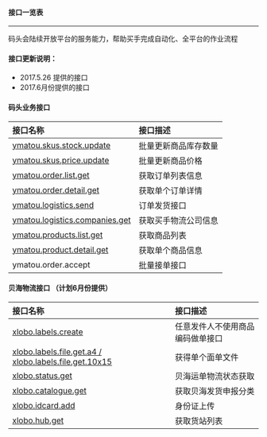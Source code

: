 #### 接口一览表

---

码头会陆续开放平台的服务能力，帮助买手完成自动化、全平台的作业流程

#### 接口更新说明：

* 2017.5.26 提供的接口
* 2017.6月份提供的接口

#### 码头业务接口

| 接口名称 | 接口描述 |
| :--- | :--- |
| [ymatou.skus.stock.update](/openapi/updateproductstock.md) | 批量更新商品库存数量 |
| [ymatou.skus.price.update](/openapi/updateproductprice.md) | 批量更新商品价格 |
| [ymatou.order.list.get](/openapi/getorderlist.md) | 获取订单列表信息 |
| [ymatou.order.detail.get](/openapi/getorderdetail.md) | 获取单个订单详情 |
| [ymatou.logistics.send](/openapi/sendlogistics.md) | 订单发货接口 |
| [ymatou.logistics.companies.get](/openapi/getlogisticscompanies.md) | 获取买手物流公司信息 |
| [ymatou.products.list.get](/openapi/getproductlist.md) | 获取商品列表 |
| [ymatou.product.detail.get](/openapi/getproductdetail.md) | 获取单个商品信息 |
| ymatou.order.accept | 批量接单接口 |

#### 贝海物流接口 （计划6月份提供）

| 接口名称 | 接口描述 |
| :--- | :--- |
| [xlobo.labels.create](/openapi/xlobocreatelabels.md) | 任意发件人不使用商品编码做单接口 |
| [xlobo.labels.file.get.a4 / xlobo.labels.file.get.10x15](/openapi/xlobogetlabelfile.md) | 获得单个面单文件 |
| [xlobo.status.get](/openapi/xlobogetlabelstatus.md) | 贝海运单物流状态获取 |
| [xlobo.catalogue.get](/openapi/xlobogetcatelogue.md) | 获取贝海发货申报分类 |
| [xlobo.idcard.add](/openapi/xlobouploadid.md) | 身份证上传 |
| [xlobo.hub.get](/openapi/xlobogetterminallist.md) | 获取货站列表 |



